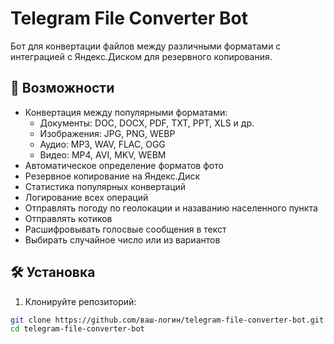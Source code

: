# Telegram File Converter Bot

Бот для конвертации файлов между различными форматами с интеграцией с Яндекс.Диском для резервного копирования.

## 🌟 Возможности

- Конвертация между популярными форматами:
  - Документы: DOC, DOCX, PDF, TXT, PPT, XLS и др.
  - Изображения: JPG, PNG, WEBP
  - Аудио: MP3, WAV, FLAC, OGG
  - Видео: MP4, AVI, MKV, WEBM
- Автоматическое определение форматов фото
- Резервное копирование на Яндекс.Диск
- Статистика популярных конвертаций
- Логирование всех операций
- Отправлять погоду по геолокации и назаванию населенного пункта
- Отправлять котиков
- Расшифровывать голосвые сообщения в текст
- Выбирать случайное число или из вариантов

## 🛠 Установка

1. Клонируйте репозиторий:
```bash
git clone https://github.com/ваш-логин/telegram-file-converter-bot.git
cd telegram-file-converter-bot